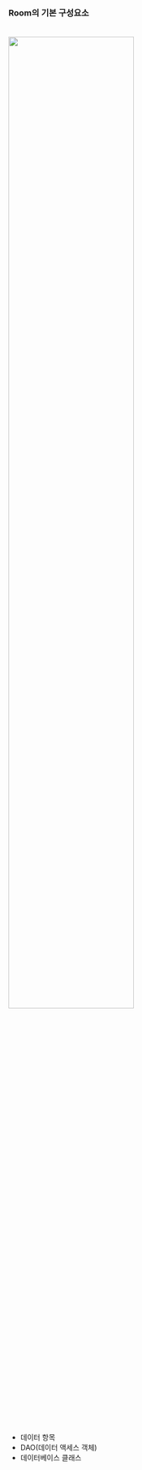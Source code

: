 
### Room의 기본 구성요소
<img src = "https://developer.android.com/codelabs/basic-android-kotlin-training-persisting-data-room/img/33a193a68c9a8e0e.png" style="width:70%; margin-top: 20px;">

* 데이터 항목
* DAO(데이터 액세스 객체)
* 데이터베이스 클래스 
  




<br><br><br>

###




```kotlin

```

<br><br><br>

###




<br><br><br>

###




<img src = " " style="width:70%; margin-top: 20px;">

```kotlin

```
<br><br><br>

###




<img src = " " style="width:70%; margin-top: 20px;">

```kotlin

```
<br><br><br>

###

<img src = " " style="width:70%; margin-top: 20px;">

```kotlin

```
<img src = " " style="width:70%; margin-top: 20px;">

```kotlin

```



<br><br><br>

###




<br><br><br>

###




<br><br><br>

###




<br><br><br>

###




<br><br><br>

###




<br><br><br>

###


<img src = " " style="width:70%; margin-top: 20px;">

```kotlin

```
```kotlin

```
```kotlin

```
```kotlin

```


<br><br><br>

###




<br><br><br>

###





 
<br><br><br>
<hr>
<br>

###


```kotlin
 
```

<br><br><br>
<hr>
<br>


### <퀴즈>

* <br>
a.  <br>


* <br>
a.  <br>


* <br>
a.  <br>


* <br>
a.  <br>



4
134
34
2
1
13
onconflictstrategy
3
1



